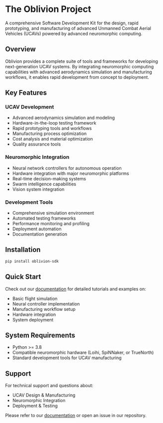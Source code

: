 # The Oblivion Project

A comprehensive Software Development Kit for the design, rapid prototyping, and manufacturing of advanced Unmanned Combat Aerial Vehicles (UCAVs) powered by advanced neuromorphic computing.

## Overview

Oblivion provides a complete suite of tools and frameworks for developing next-generation UCAV systems. By integrating neuromorphic computing capabilities with advanced aerodynamics simulation and manufacturing workflows, it enables rapid development from concept to deployment.

## Key Features

### UCAV Development
- Advanced aerodynamics simulation and modeling
- Hardware-in-the-loop testing framework
- Rapid prototyping tools and workflows
- Manufacturing process optimization
- Cost analysis and material optimization
- Quality assurance tools

### Neuromorphic Integration
- Neural network controllers for autonomous operation
- Hardware integration with major neuromorphic platforms
- Real-time decision-making systems
- Swarm intelligence capabilities
- Vision system integration

### Development Tools
- Comprehensive simulation environment
- Automated testing frameworks
- Performance monitoring and profiling
- Deployment automation
- Documentation generation

## Installation

```bash
pip install oblivion-sdk
```

## Quick Start

Check out our [documentation](docs/) for detailed tutorials and examples on:
- Basic flight simulation
- Neural controller implementation
- Manufacturing workflow setup
- Hardware integration
- System deployment

## System Requirements

- Python >= 3.8
- Compatible neuromorphic hardware (Loihi, SpiNNaker, or TrueNorth)
- Standard development tools for UCAV manufacturing

## Support

For technical support and questions about:
- UCAV Design & Manufacturing
- Neuromorphic Integration
- Deployment & Testing

Please refer to our [documentation](docs/) or open an issue in our repository.